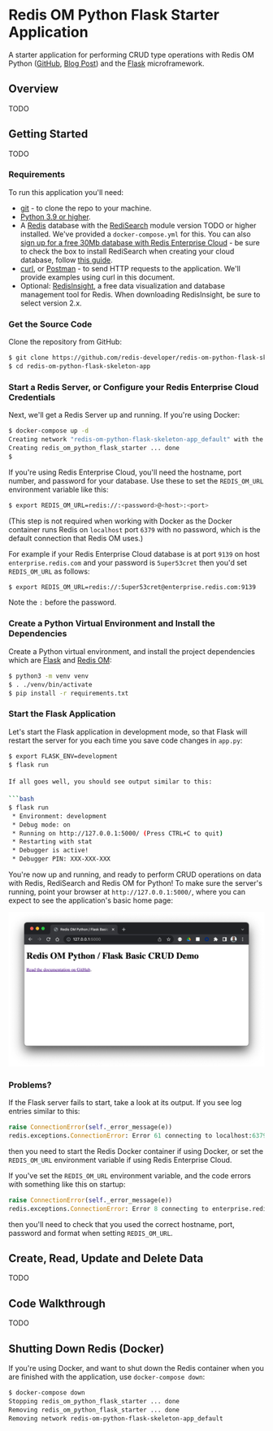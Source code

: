 # Redis OM Python Flask Starter Application

A starter application for performing CRUD type operations with Redis OM Python ([GitHub](https://github.com/redis/redis-om-python), [Blog Post](https://redis.com/blog/introducing-redis-om-for-python/)) and the [Flask](https://flask.palletsprojects.com/) microframework.

## Overview

TODO

## Getting Started

TODO

### Requirements

To run this application you'll need:

* [git](https://git-scm.com/download) - to clone the repo to your machine. 
* [Python 3.9 or higher](https://www.python.org/downloads/).
* A [Redis](https://redis.io) database with the [RediSearch](https://redisearch.io) module version TODO or higher installed.  We've provided a `docker-compose.yml` for this.  You can also [sign up for a free 30Mb database with Redis Enterprise Cloud](https://redis.com/try-free/) - be sure to check the box to install RediSearch when creating your cloud database, follow [this guide](https://developer.redis.com/create/rediscloud/).
* [curl](https://curl.se/), or [Postman](https://www.postman.com/) - to send HTTP requests to the application.  We'll provide examples using curl in this document.
* Optional: [RedisInsight](https://redis.com/redis-enterprise/redis-insight/), a free data visualization and database management tool for Redis.  When downloading RedisInsight, be sure to select version 2.x.

### Get the Source Code

Clone the repository from GitHub:

```bash
$ git clone https://github.com/redis-developer/redis-om-python-flask-skeleton-app.git
$ cd redis-om-python-flask-skeleton-app
```

### Start a Redis Server, or Configure your Redis Enterprise Cloud Credentials

Next, we'll get a Redis Server up and running.  If you're using Docker:

```bash
$ docker-compose up -d
Creating network "redis-om-python-flask-skeleton-app_default" with the default driver
Creating redis_om_python_flask_starter ... done
$ 
```

If you're using Redis Enterprise Cloud, you'll need the hostname, port number, and password for your database.  Use these to set the `REDIS_OM_URL` environment variable like this:

```bash
$ export REDIS_OM_URL=redis://:<password>@<host>:<port>
```

(This step is not required when working with Docker as the Docker container runs Redis on `localhost` port `6379` with no password, which is the default connection that Redis OM uses.)

For example if your Redis Enterprise Cloud database is at port `9139` on host `enterprise.redis.com` and your password is `5uper53cret` then you'd set `REDIS_OM_URL` as follows:

```bash
$ export REDIS_OM_URL=redis://:5uper53cret@enterprise.redis.com:9139
```

Note the `:` before the password.

### Create a Python Virtual Environment and Install the Dependencies

Create a Python virtual environment, and install the project dependencies which are [Flask](https://pypi.org/project/Flask/) and [Redis OM](https://pypi.org/project/redis-om/):

```bash
$ python3 -m venv venv
$ . ./venv/bin/activate
$ pip install -r requirements.txt
```

### Start the Flask Application

Let's start the Flask application in development mode, so that Flask will restart the server for you each time you save code changes in `app.py`:

```bash
$ export FLASK_ENV=development
$ flask run

If all goes well, you should see output similar to this:

```bash
$ flask run
 * Environment: development
 * Debug mode: on
 * Running on http://127.0.0.1:5000/ (Press CTRL+C to quit)
 * Restarting with stat
 * Debugger is active!
 * Debugger PIN: XXX-XXX-XXX
```

You're now up and running, and ready to perform CRUD operations on data with Redis, RediSearch and Redis OM for Python!  To make sure the server's running, point your browser at `http://127.0.0.1:5000/`, where you can expect to see the application's basic home page:

![screenshot](server_running.png)

### Problems?

If the Flask server fails to start, take a look at its output.  If you see log entries similar to this:

```python
raise ConnectionError(self._error_message(e))
redis.exceptions.ConnectionError: Error 61 connecting to localhost:6379. Connection refused.
```

then you need to start the Redis Docker container if using Docker, or set the `REDIS_OM_URL` environment variable if using Redis Enterprise Cloud.

If you've set the `REDIS_OM_URL` environment variable, and the code errors with something like this on startup:

```python
raise ConnectionError(self._error_message(e))
redis.exceptions.ConnectionError: Error 8 connecting to enterprise.redis.com:9139. nodename nor servname provided, or not known.
```

then you'll need to check that you used the correct hostname, port, password and format when setting `REDIS_OM_URL`.

## Create, Read, Update and Delete Data

TODO

## Code Walkthrough

TODO

## Shutting Down Redis (Docker)

If you're using Docker, and want to shut down the Redis container when you are finished with the application, use `docker-compose down`:

```bash
$ docker-compose down
Stopping redis_om_python_flask_starter ... done
Removing redis_om_python_flask_starter ... done
Removing network redis-om-python-flask-skeleton-app_default
```
